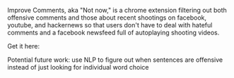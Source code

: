 Improve Comments, aka "Not now," is a chrome extension filtering out both offensive comments and those about recent shootings on facebook, youtube, and hackernews so that users don't have to deal with hateful comments and a facebook newsfeed full of autoplaying shooting videos.

Get it here: 

Potential future work: use NLP to figure out when sentences are offensive instead of just looking for individual word choice
